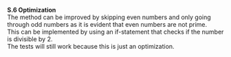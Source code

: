 **S.6 Optimization** <br>
The method can be improved by skipping even numbers and only going through
odd numbers as it is evident that even numbers are not prime. <br>
This can be implemented by using an if-statement that checks if the number is divisible by 2. <br>
The tests will still work because this is just an optimization. 
